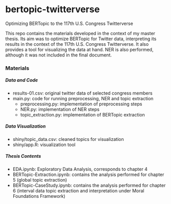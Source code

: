 # bertopic-twitterverse
Optimizing BERTopic to the 117th U.S. Congress Twitterverse

This repo contains the materials developed in the context of my master thesis. Its aim was to optimize BERTopic for Twitter data, interpreting its results in the context of the 117th U.S. Congress Twitterverse. It also provides a tool for visualizing the data at hand. NER is also performed, although it was not included in the final document.

### Materials
  ##### Data and Code
  - results-01.csv: original twitter data of selected congress members
  - main.py: code for running preprocessing, NER and topic extraction
    - preprocessing.py: implementation of preprocessing steps
    - NER.py: implementation of NER steps
    - topic_extraction.py: implementation of BERTopic extraction
    
  ##### Data Visualization
  - shiny/topic_data.csv: cleaned topics for visualization
  - shiny/app.R: visualization tool
 
  ##### Thesis Contents
  - EDA.ipynb: Exploratory Data Analysis, corresponds to chapter 4
  - BERTopic-Extraction.ipynb: contains the analysis performed for chapter 5 (global topic extraction)
  - BERTopic-CaseStudy.ipynb: contains the analysis performed for chapter 6 (interval data topic extraction and interpretation under Moral Foundations Framework)
